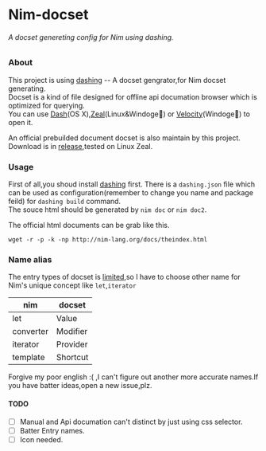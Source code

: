 # Nim-docset
###### A docset genereting config for Nim using dashing.

### About
This project is using [dashing](https://github.com/technosophos/dashing) -- A docset gengrator,for Nim docset generating.  
Docset is a kind of file designed for offline api documation browser which is optimized for querying.  
You can use [Dash](https://kapeli.com/dash)(OS X),[Zeal](https://zealdocs.org/)(Linux&Windoge:dog:) or [Velocity](https://velocity.silverlakesoftware.com/)(Windoge:dog:) to open it.

An official prebuilded document docset is also maintain by this project.  
Download is in [release](https://github.com/wicast/nim-docset/releases),tested on Linux Zeal.

### Usage
First of all,you shoud install [dashing](https://github.com/technosophos/dashing) first.
There is a `dashing.json` file which can be used as configuration(remember to change you name and package feild) for `dashing build` command.  
The souce html should be generated by `nim doc` or `nim doc2`.

The official html documents can be grab like this.
```
wget -r -p -k -np http://nim-lang.org/docs/theindex.html
```


### Name alias 
The entry types of docset is [limited](https://kapeli.com/docsets#supportedentrytypes),so I have to choose other name for Nim's unique concept like `let`,`iterator`

|  nim   | docset |
|--------|--------|
|let     |Value   |
|converter|Modifier|
|iterator|Provider|
|template|Shortcut|

Forgive my poor english :( ,I can't figure out another more accurate names.If you have batter ideas,open a new issue,plz.

#### TODO
- [ ] Manual and Api documation can't distinct by just using css selector.
- [ ] Batter Entry names.
- [ ] Icon needed.